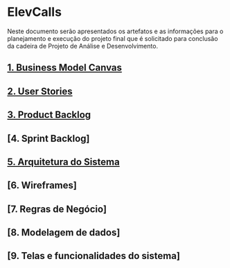 # ElevCalls

Neste documento serão apresentados os artefatos e as informações para o planejamento e execução do projeto final que é solicitado para conclusão da cadeira de Projeto de Análise e Desenvolvimento.

## [1. Business Model Canvas](https://github.com/elglaubera/ElevCalls/blob/master/business_model_canvas.md)
## [2. User Stories](https://github.com/elglaubera/ElevCalls/blob/master/user_stories.md)
## [3. Product Backlog](https://github.com/elglaubera/ElevCalls/blob/master/product_backlog.md)
## [4. Sprint Backlog]
## [5. Arquitetura do Sistema](https://github.com/elglaubera/ElevCalls/blob/master/arquitetura_sistema.md)
## [6. Wireframes]
## [7. Regras de Negócio]
## [8. Modelagem de dados]
## [9. Telas e funcionalidades do sistema]

